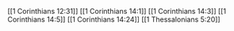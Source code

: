[[1 Corinthians 12:31]]
[[1 Corinthians 14:1]]
[[1 Corinthians 14:3]]
[[1 Corinthians 14:5]]
[[1 Corinthians 14:24]]
[[1 Thessalonians 5:20]]
